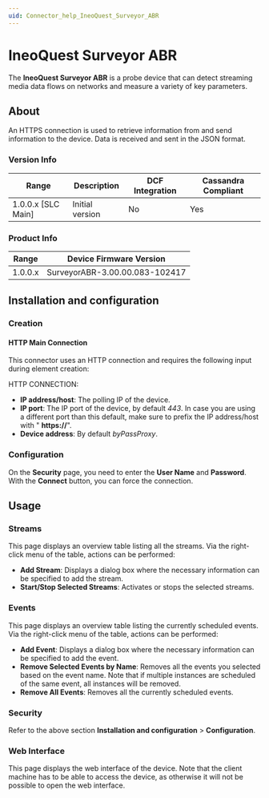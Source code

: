 ```yaml
---
uid: Connector_help_IneoQuest_Surveyor_ABR
---
```


# IneoQuest Surveyor ABR

The **IneoQuest Surveyor ABR** is a probe device that can detect streaming media data flows on networks and measure a variety of key parameters.

## About

An HTTPS connection is used to retrieve information from and send information to the device. Data is received and sent in the JSON format.

### Version Info

| Range | Description | DCF Integration | Cassandra Compliant |
|----------------------|-----------------|---------------------|-------------------------|
| 1.0.0.x \[SLC Main\] | Initial version | No                  | Yes                     |

### Product Info

| **Range** | **Device Firmware Version**    |
|------------------|--------------------------------|
| 1.0.0.x          | SurveyorABR-3.00.00.083-102417 |

## Installation and configuration

### Creation

#### HTTP Main Connection

This connector uses an HTTP connection and requires the following input during element creation:

HTTP CONNECTION:

- **IP address/host**: The polling IP of the device.
- **IP port**: The IP port of the device, by default *443*. In case you are using a different port than this default, make sure to prefix the IP address/host with " **https://**".
- **Device address**: By default *byPassProxy*.

### Configuration

On the **Security** page, you need to enter the **User Name** and **Password**. With the **Connect** button, you can force the connection.

## Usage

### Streams

This page displays an overview table listing all the streams. Via the right-click menu of the table, actions can be performed:

- **Add Stream**: Displays a dialog box where the necessary information can be specified to add the stream.
- **Start/Stop Selected Streams**: Activates or stops the selected streams.

### Events

This page displays an overview table listing the currently scheduled events. Via the right-click menu of the table, actions can be performed:

- **Add Event**: Displays a dialog box where the necessary information can be specified to add the event.
- **Remove Selected Events by Name**: Removes all the events you selected based on the event name. Note that if multiple instances are scheduled of the same event, all instances will be removed.
- **Remove All Events**: Removes all the currently scheduled events.

### Security

Refer to the above section **Installation and configuration** \> **Configuration**.

### Web Interface

This page displays the web interface of the device. Note that the client machine has to be able to access the device, as otherwise it will not be possible to open the web interface.
